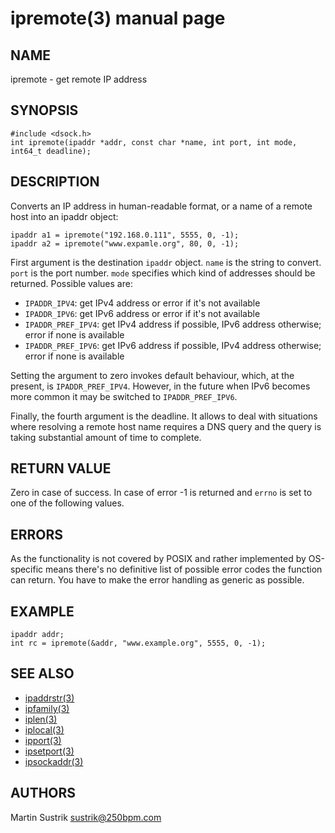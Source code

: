 # ipremote(3) manual page

## NAME

ipremote - get remote IP address

## SYNOPSIS

```
#include <dsock.h>
int ipremote(ipaddr *addr, const char *name, int port, int mode, int64_t deadline);
```

## DESCRIPTION

Converts an IP address in human-readable format, or a name of a remote host into an ipaddr object:

```
ipaddr a1 = ipremote("192.168.0.111", 5555, 0, -1);
ipaddr a2 = ipremote("www.expamle.org", 80, 0, -1); 
```

First argument is the destination `ipaddr` object. `name` is the string to convert. `port` is the port number. `mode` specifies which kind of addresses should be returned. Possible values are:

* `IPADDR_IPV4`: get IPv4 address or error if it's not available
* `IPADDR_IPV6`: get IPv6 address or error if it's not available
* `IPADDR_PREF_IPV4`: get IPv4 address if possible, IPv6 address otherwise; error if none is available
* `IPADDR_PREF_IPV6`: get IPv6 address if possible, IPv4 address otherwise; error if none is available

Setting the argument to zero invokes default behaviour, which, at the present, is `IPADDR_PREF_IPV4`. However, in the future when IPv6 becomes more common it may be switched to `IPADDR_PREF_IPV6`.

Finally, the fourth argument is the deadline. It allows to deal with situations where resolving a remote host name requires a DNS query and the query is taking substantial amount of time to complete.

## RETURN VALUE

Zero in case of success. In case of error -1 is returned and `errno` is set to one of the following values.

## ERRORS

As the functionality is not covered by POSIX and rather implemented by OS-specific means there's no definitive list of possible error codes the function can return. You have to make the error handling as generic as possible.

## EXAMPLE

```
ipaddr addr;
int rc = ipremote(&addr, "www.example.org", 5555, 0, -1);
```

## SEE ALSO

* [ipaddrstr(3)](ipaddrstr.html)
* [ipfamily(3)](ipfamily.html)
* [iplen(3)](iplen.html)
* [iplocal(3)](iplocal.html)
* [ipport(3)](ipport.html)
* [ipsetport(3)](ipsetport.html)
* [ipsockaddr(3)](ipsockaddr.html)

## AUTHORS

Martin Sustrik <sustrik@250bpm.com>

